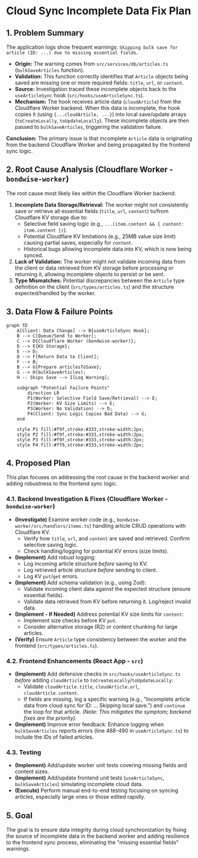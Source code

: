 # Cloud Sync Incomplete Data Fix Plan

## 1. Problem Summary

The application logs show frequent warnings: `Skipping bulk save for article (ID: ...) due to missing essential fields.`

- **Origin:** The warning comes from `src/services/db/articles.ts` (`bulkSaveArticles` function).
- **Validation:** This function correctly identifies that `Article` objects being saved are missing one or more required fields: `title`, `url`, or `content`.
- **Source:** Investigation traced these incomplete objects back to the `useArticleSync` hook (`src/hooks/useArticleSync.ts`).
- **Mechanism:** The hook receives article data (`cloudArticle`) from the Cloudflare Worker backend. When this data is incomplete, the hook copies it (using `{...cloudArticle, ...}`) into local save/update arrays (`toCreateLocally`, `toUpdateLocally`). These incomplete objects are then passed to `bulkSaveArticles`, triggering the validation failure.

**Conclusion:** The primary issue is that incomplete `Article` data is originating from the backend Cloudflare Worker and being propagated by the frontend sync logic.

## 2. Root Cause Analysis (Cloudflare Worker - `bondwise-worker`)

The root cause most likely lies within the Cloudflare Worker backend:

1.  **Incomplete Data Storage/Retrieval:** The worker might not consistently save or retrieve all essential fields (`title`, `url`, `content`) to/from Cloudflare KV storage due to:
    *   Selective field saving logic (e.g., `...(item.content && { content: item.content })`).
    *   Potential Cloudflare KV limitations (e.g., 25MB value size limit) causing partial saves, especially for `content`.
    *   Historical bugs allowing incomplete data into KV, which is now being synced.
2.  **Lack of Validation:** The worker might not validate incoming data from the client or data retrieved from KV storage before processing or returning it, allowing incomplete objects to persist or be sent.
3.  **Type Mismatches:** Potential discrepancies between the `Article` type definition on the client (`src/types/articles.ts`) and the structure expected/handled by the worker.

## 3. Data Flow & Failure Points

```mermaid
graph TD
    A[Client: Data Change] --> B{useArticleSync Hook};
    B --> C[Queue/Send to Worker];
    C --> D{Cloudflare Worker (bondwise-worker)};
    D --> E{KV Storage};
    E --> D;
    D --> F[Return Data to Client];
    F --> B;
    B --> G{Prepare articlesToSave};
    G --> H(bulkSaveArticles);
    H -- Skips Save --> I[Log Warning];

    subgraph "Potential Failure Points"
        direction LR
        P1(Worker: Selective Field Save/Retrieval) --> E;
        P2(Worker: KV Size Limits) --> E;
        P3(Worker: No Validation) --> D;
        P4(Client: Sync Logic Copies Bad Data) --> G;
    end

    style P1 fill:#f9f,stroke:#333,stroke-width:2px;
    style P2 fill:#f9f,stroke:#333,stroke-width:2px;
    style P3 fill:#f9f,stroke:#333,stroke-width:2px;
    style P4 fill:#ff9,stroke:#333,stroke-width:2px;
```

## 4. Proposed Plan

This plan focuses on addressing the root cause in the backend worker and adding robustness to the frontend sync logic.

### 4.1. Backend Investigation & Fixes (Cloudflare Worker - `bondwise-worker`)

*   **(Investigate)** Examine worker code (e.g., `bondwise-worker/src/handlers/items.ts`) handling article CRUD operations with Cloudflare KV.
    *   Verify how `title`, `url`, and `content` are saved and retrieved. Confirm selective saving logic.
    *   Check handling/logging for potential KV errors (size limits).
*   **(Implement)** Add robust logging:
    *   Log incoming article structure *before* saving to KV.
    *   Log retrieved article structure *before* sending to client.
    *   Log KV `put`/`get` errors.
*   **(Implement)** Add schema validation (e.g., using Zod):
    *   Validate incoming client data against the expected structure (ensure essential fields).
    *   Validate data retrieved from KV before returning it. Log/reject invalid data.
*   **(Implement - If Needed)** Address potential KV size limits for `content`:
    *   Implement size checks before KV `put`.
    *   Consider alternative storage (R2) or content chunking for large articles.
*   **(Verify)** Ensure `Article` type consistency between the worker and the frontend (`src/types/articles.ts`).

### 4.2. Frontend Enhancements (React App - `src`)

*   **(Implement)** Add defensive checks in `src/hooks/useArticleSync.ts` *before* adding `cloudArticle` to `toCreateLocally`/`toUpdateLocally`:
    *   Validate `cloudArticle.title`, `cloudArticle.url`, `cloudArticle.content`.
    *   If fields are missing, log a specific warning (e.g., "Incomplete article data from cloud sync for ID: ... Skipping local save.") and `continue` the loop for that article. *(Note: This mitigates the symptom; backend fixes are the priority).*
*   **(Implement)** Improve error feedback: Enhance logging when `bulkSaveArticles` reports errors (line 488-490 in `useArticleSync.ts`) to include the IDs of failed articles.

### 4.3. Testing

*   **(Implement)** Add/update worker unit tests covering missing fields and content sizes.
*   **(Implement)** Add/update frontend unit tests (`useArticleSync`, `bulkSaveArticles`) simulating incomplete cloud data.
*   **(Execute)** Perform manual end-to-end testing focusing on syncing articles, especially large ones or those edited rapidly.

## 5. Goal

The goal is to ensure data integrity during cloud synchronization by fixing the source of incomplete data in the backend worker and adding resilience to the frontend sync process, eliminating the "missing essential fields" warnings.